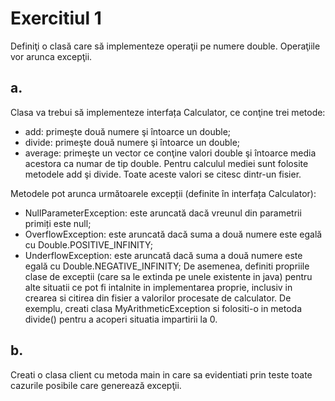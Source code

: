 # Exercitiul 1 
Definiţi o clasă care să implementeze operaţii pe numere double. Operaţiile vor arunca excepţii.
## a. 
Clasa va trebui să implementeze interfața Calculator, ce conţine trei metode:
- add: primeşte două numere şi întoarce un double;
- divide: primeşte două numere şi întoarce un double;
- average: primeşte un vector ce conţine valori double şi întoarce media acestora ca numar de tip double. Pentru calculul mediei sunt folosite metodele add şi divide.
Toate aceste valori se citesc dintr-un fisier.

Metodele pot arunca următoarele excepții (definite în interfața Calculator):
- NullParameterException: este aruncată dacă vreunul din parametrii primiți este null;
- OverflowException: este aruncată dacă suma a două numere este egală cu Double.POSITIVE_INFINITY;
- UnderflowException: este aruncată dacă suma a două numere este egală cu Double.NEGATIVE_INFINITY;
De asemenea, definiti propriile clase de exceptii (care sa le extinda pe unele existente in java) pentru alte situatii ce pot fi intalnite in implementarea proprie,
inclusiv in crearea si citirea din fisier a valorilor procesate de calculator.
De exemplu, creati clasa MyArithmeticException si folositi-o in metoda divide() pentru a acoperi situatia impartirii la 0.

## b.
Creati o clasa client cu metoda main in care sa evidentiati prin teste toate cazurile posibile care generează excepţii.

